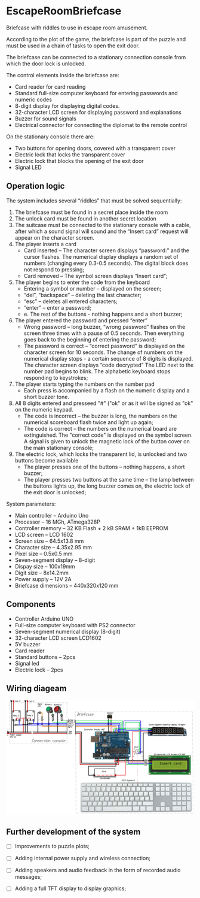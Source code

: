 # EscapeRoomBriefcase
Briefcase with riddles to use in escape room amusement. 

According to the plot of the game, the briefcase is part of the puzzle and must be used in a chain of tasks to open the exit door.

The briefcase can be connected to a stationary connection console from which the door lock is unlocked.

The control elements inside the briefcase are:

* Card reader for card reading
* Standard full-size computer keyboard for entering passwords and numeric codes
* 8-digit display for displaying digital codes.
* 32-character LCD screen for displaying password and explanations
* Buzzer for sound signals
* Electrical connector for connecting the diplomat to the remote control
  
On the stationary console there are:
* Two buttons for opening doors, covered with a transparent cover
* Electric lock that locks the transparent cover
* Electric lock that blocks the opening of the exit door
* Signal LED

## Operation logic
The system includes several “riddles” that must be solved sequentially:

1.	The briefcase must be found in a secret place inside the room
2.	The unlock card must be found in another secret location
3.	The suitcase must be connected to the stationary console with a cable, after which a sound signal will sound and the “Insert card” request will appear on the character screen.
4.	The player inserts a card	
    - Card inserted – The character screen displays “password:” and the cursor flashes. The numerical display displays a random set of numbers (changing every 0.3-0.5 seconds). The digital block does not respond to pressing;
    - Card removed – The symbol screen displays “Insert card”;
5.	The player begins to enter the code from the keyboard
    - Entering a symbol or number – displayed on the screen;
    - “del”, “backspace” – deleting the last character;
    - “esc” – deletes all entered characters;
    - “enter” – enter a password;
    - e. The rest of the buttons - nothing happens and a short buzzer;
6.	The player entered the password and pressed “enter”
    - Wrong password – long buzzer, “wrong password” flashes on the screen three times with a pause of 0.5 seconds. Then everything goes back to the beginning of entering the password;
    - The password is correct – “correct password” is displayed on the character screen for 10 seconds. The change of numbers on the numerical display stops - a certain sequence of 8 digits is displayed. The character screen displays “code decrypted” The LED next to the number pad begins to blink. The alphabetic keyboard stops responding to keystrokes;
7.	The player starts typing the numbers on the number pad
    - Each press is accompanied by a flash on the numeric display and a short buzzer tone.
8.	All 8 digits entered and presseed "#" ("ok" or as it will be signed as "ok" on the numeric keypad.
    - The code is incorrect 	– the buzzer is long, the numbers on the numerical scoreboard flash twice and light up again;
    - The code is correct – the numbers on the numerical board are extinguished. The			 "correct code" is displayed on the symbol screen. A signal is given to unlock the magnetic lock of the button cover on the main stationary console;
9.	The electric lock, which locks the transparent lid, is unlocked and two buttons become available
    - The player presses one of the buttons – nothing happens, a short buzzer;
    - The player presses two buttons at the same time – the lamp between the buttons lights up, the long buzzer comes on, the electric lock of the exit door is unlocked;

System parameters:
* Main controller		– Arduino Uno 
* Processor 			– 16 MGh, ATmega328P
* Controller memory		– 32 KB Flash + 2 kB SRAM + 1kB EEPROM
* LCD screen			– LCD 1602
* Screen size			– 64.5x13.8 mm
* Character size			– 4.35x2.95 mm
* Pixel size			– 0.5x0.5 mm
* Seven-segment display	– 8-digit
* Dispay size			– 100x19mm
* Digit size			– 8x14.2mm
* Power supply 			– 12V 2A
* Briefcase dimensions		– 440x320x120 mm 

## Components
* Controller Arduino UNO 
* Full-size computer keyboard with PS2 connector
* Seven-segment numerical display (8-digit)
* 32-character LCD screen LCD1602 
* 5V buzzer
* Card reader 
* Standard buttons – 2pcs
* Signal led
* Electric lock – 2pcs

## Wiring diageam

![Escape Room Briefcase wiring diagram](https://github.com/Brabn/EscapeRoomBriefcase/blob/main/Wiring_diagram/EscapeRoomBriefcase.WiringDiagram.jpg)

## Further development of the system
- [ ] Improvements to puzzle plots; 
- [ ] Adding internal power supply and wireless connection;
- [ ] Adding speakers and audio feedback in the form of recorded audio messages;
- [ ] Adding a full TFT display to display graphics;


